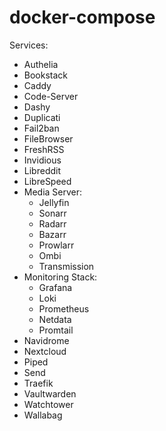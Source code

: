 # docker-compose

Services:

- Authelia
- Bookstack
- Caddy
- Code-Server
- Dashy
- Duplicati
- Fail2ban
- FileBrowser
- FreshRSS
- Invidious
- Libreddit
- LibreSpeed
- Media Server:
    - Jellyfin
    - Sonarr
    - Radarr
    - Bazarr
    - Prowlarr
    - Ombi
    - Transmission
- Monitoring Stack:
    - Grafana
    - Loki
    - Prometheus
    - Netdata
    - Promtail
- Navidrome
- Nextcloud
- Piped
- Send
- Traefik
- Vaultwarden
- Watchtower
- Wallabag
